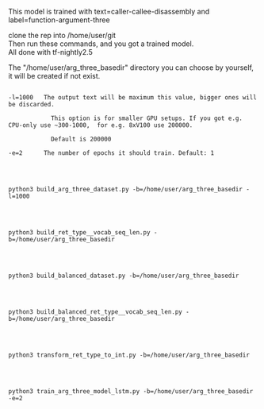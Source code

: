 This model is trained with text=caller-callee-disassembly and label=function-argument-three

clone the rep into /home/user/git
</br>
Then run these commands, and you got a trained model.
</br>
All done with tf-nightly2.5
</br>

The "/home/user/arg_three_basedir" directory you can choose by yourself, it will be
created if not exist.

<pre><code>
-l=1000   The output text will be maximum this value, bigger ones will be discarded. <br/>
			This option is for smaller GPU setups. If you got e.g. CPU-only use ~300-1000,  for e.g. 8xV100 use 200000.</br>
			Default is 200000</br>
-e=2	  The number of epochs it should train. Default: 1
</code></pre>
</br>


<pre><code>
python3 build_arg_three_dataset.py -b=/home/user/arg_three_basedir -l=1000
</code></pre>
</br>

<pre><code>
python3 build_ret_type__vocab_seq_len.py -b=/home/user/arg_three_basedir
</code></pre>
</br>

<pre><code>
python3 build_balanced_dataset.py -b=/home/user/arg_three_basedir
</code></pre>
</br>

<pre><code>
python3 build_balanced_ret_type__vocab_seq_len.py -b=/home/user/arg_three_basedir
</code></pre>
</br>

<pre><code>
python3 transform_ret_type_to_int.py -b=/home/user/arg_three_basedir
</code></pre>
</br>

<pre><code>
python3 train_arg_three_model_lstm.py -b=/home/user/arg_three_basedir -e=2
</code></pre>
</br>
